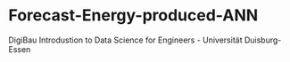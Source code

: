 # Forecast-Energy-produced-ANN

DigiBau Introdustion to Data Science for Engineers - Universität Duisburg-Essen
